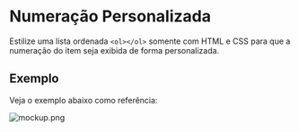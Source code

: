 # Numeração Personalizada

Estilize uma lista ordenada ```<ol></ol>``` somente com HTML e CSS para que a numeração do item seja exibida de forma personalizada.

## Exemplo

Veja o exemplo abaixo como referência:

![mockup.png](mockup.png)
